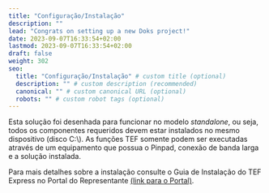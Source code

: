 ```yaml
---
title: "Configuração/Instalação"
description: ""
lead: "Congrats on setting up a new Doks project!"
date: 2023-09-07T16:33:54+02:00
lastmod: 2023-09-07T16:33:54+02:00
draft: false
weight: 302
seo:
  title: "Configuração/Instalação" # custom title (optional)
  description: "" # custom description (recommended)
  canonical: "" # custom canonical URL (optional)
  robots: "" # custom robot tags (optional)
---
```

Esta solução foi desenhada para funcionar no modelo *standalone*, ou seja, todos os componentes requeridos devem estar instalados no mesmo dispositivo (disco C:\\). As funções TEF somente podem ser executadas através de um equipamento que possua o Pinpad, conexão de banda larga e a solução instalada.

Para mais detalhes sobre a instalação consulte o Guia de Instalação do TEF Express no Portal do Representante <a href="https://portal.multipluscard.com.br/representante/diversos/download" target="_blank" rel="noopener noreferrer">(link para o Portal)</a>.
